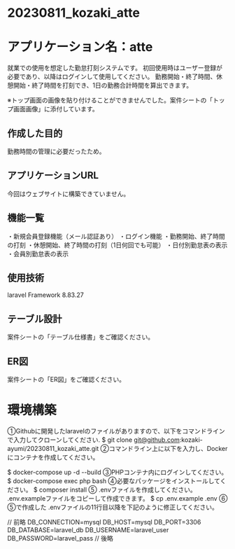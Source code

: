 # 20230811_kozaki_atte

# アプリケーション名：atte
就業での使用を想定した勤怠打刻システムです。
初回使用時はユーザー登録が必要であり、以降はログインして使用してください。
勤務開始・終了時間、休憩開始・終了時間を打刻でき、1日の勤務合計時間を算出できます。

※トップ画面の画像を貼り付けることができませんでした。案件シートの「トップ画面画像」に添付しています。


## 作成した目的
勤務時間の管理に必要だったため。


## アプリケーションURL
今回はウェブサイトに構築できていません。

## 機能一覧
・新規会員登録機能（メール認証あり）
・ログイン機能
・勤務開始、終了時間の打刻
・休憩開始、終了時間の打刻（1日何回でも可能）
・日付別勤怠表の表示
・会員別勤怠表の表示

## 使用技術
laravel Framework 8.83.27


## テーブル設計
案件シートの「テーブル仕様書」をご確認ください。


## ER図
案件シートの「ER図」をご確認ください。


# 環境構築
①Githubに開発したlaravelのファイルがありますので、以下をコマンドラインで入力してクローンしてください.
$ git clone git@github.com:kozaki-ayumi/20230811_kozaki_atte.git
②コマンドライン上に以下を入力し、Dockerにコンテナを作成してください。

$ docker-compose up -d --build
③PHPコンテナ内にログインしてください。
$ docker-compose exec php bash
④必要なパッケージをインストールしてください。
$ composer install
⑤ .envファイルを作成してください。 .env.exampleファイルをコピーして作成できます。
$ cp .env.example .env
⑥ ⑤で作成した .envファイルの11行目以降を下記のように修正してください。

// 前略
DB_CONNECTION=mysql
DB_HOST=mysql
DB_PORT=3306
DB_DATABASE=laravel_db
DB_USERNAME=laravel_user
DB_PASSWORD=laravel_pass
// 後略
